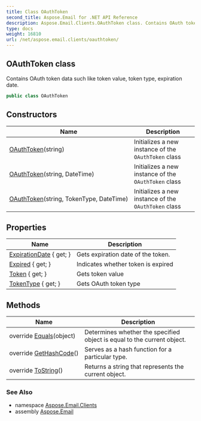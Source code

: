 ```yaml
---
title: Class OAuthToken
second_title: Aspose.Email for .NET API Reference
description: Aspose.Email.Clients.OAuthToken class. Contains OAuth token data such like token value token type expiration date
type: docs
weight: 16810
url: /net/aspose.email.clients/oauthtoken/
---
```

## OAuthToken class

Contains OAuth token data such like token value, token type, expiration date.

```csharp
public class OAuthToken
```

## Constructors

| Name | Description |
| --- | --- |
| [OAuthToken](oauthtoken/#constructor)(string) | Initializes a new instance of the `OAuthToken` class |
| [OAuthToken](oauthtoken/#constructor_2)(string, DateTime) | Initializes a new instance of the `OAuthToken` class |
| [OAuthToken](oauthtoken/#constructor_1)(string, TokenType, DateTime) | Initializes a new instance of the `OAuthToken` class |

## Properties

| Name | Description |
| --- | --- |
| [ExpirationDate](../../aspose.email.clients/oauthtoken/expirationdate/) { get; } | Gets expiration date of the token. |
| [Expired](../../aspose.email.clients/oauthtoken/expired/) { get; } | Indicates whether token is expired |
| [Token](../../aspose.email.clients/oauthtoken/token/) { get; } | Gets token value |
| [TokenType](../../aspose.email.clients/oauthtoken/tokentype/) { get; } | Gets OAuth token type |

## Methods

| Name | Description |
| --- | --- |
| override [Equals](../../aspose.email.clients/oauthtoken/equals/)(object) | Determines whether the specified object is equal to the current object. |
| override [GetHashCode](../../aspose.email.clients/oauthtoken/gethashcode/)() | Serves as a hash function for a particular type. |
| override [ToString](../../aspose.email.clients/oauthtoken/tostring/)() | Returns a string that represents the current object. |

### See Also

* namespace [Aspose.Email.Clients](../../aspose.email.clients/)
* assembly [Aspose.Email](../../)


